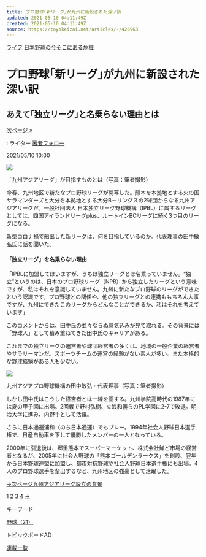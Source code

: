 ```yaml
---
title: プロ野球｢新リーグ｣が九州に新設された深い訳
updated: 2021-05-10 04:11:49Z
created: 2021-05-10 04:11:49Z
source: https://toyokeizai.net/articles/-/426963
---
```


[ライフ](https://toyokeizai.net/list/genre/life)
[日本野球の今そこにある危機](https://toyokeizai.net/category/nihon-yakyuu)

# プロ野球｢新リーグ｣が九州に新設された深い訳

## あえて｢独立リーグ｣と名乗らない理由とは

 [次ページ »](https://toyokeizai.net/articles/-/426963?page=2)

  : ライター    [著者フォロー](https://id.toyokeizai.net/fm/?author_id=2634&author_name=%E5%BA%83%E5%B0%BE+%E6%99%83&referer=%2Farticles%2F-%2F426963)

2021/05/10 10:00

![](https://tk.ismcdn.jp/mwimgs/4/e/1140/img_4e86595e119401ce4c6430a061a4a245254926.jpg)

「九州アジアリーグ」が目指すものとは（写真：筆者撮影）

今春、九州地区で新たなプロ野球リーグが開幕した。熊本を本拠地とする火の国サラマンダーズと大分を本拠地とする大分B－リングスの2球団からなる九州アジアリーグだ。一般社団法人 日本独立リーグ野球機構（IPBL）に属するリーグとしては、四国アイランドリーグplus、ルートインBCリーグに続く3つ目のリーグになる。

新型コロナ禍で船出した新リーグは、何を目指しているのか。代表理事の田中敏弘氏に話を聞いた。

#### 「独立リーグ」を名乗らない理由

「IPBLに加盟してはいますが、うちは独立リーグとは名乗っていません。“独立”というのは、日本のプロ野球リーグ（NPB）から独立したリーグという意味ですが、私はそれを意識していません。九州に新たなプロ野球のリーグができたという認識です。プロ野球との関係や、他の独立リーグとの連携ももちろん大事ですが、九州にできたこのリーグからどんなことができるか、私はそれを考えています」

このコメントからは、田中氏の並々ならぬ意気込みが見て取れる。その背景には「野球人」として積み重ねてきた田中氏のキャリアがある。

これまでの独立リーグの運営者や球団経営者の多くは、地域の一般企業の経営者やサラリーマンだ。スポーツチームの運営の経験がない素人が多い。また本格的な野球経験がある人も少ない。

![](https://tk.ismcdn.jp/mwimgs/e/b/480/img_eb7db42eb25ab3d3b8aaacee1afc9d6e290132.jpg)

九州アジアプロ野球機構の田中敏弘・代表理事（写真：筆者撮影）

しかし田中氏はこうした経営者とは一線を画する。九州学院高時代の1987年には夏の甲子園に出場。2回戦で野村弘樹、立浪和義らのPL学園に2-7で敗退。明治大学に進み、内野手として活躍。

さらに日本通運浦和（のち日本通運）でもプレー。1994年社会人野球日本選手権で、日産自動車を下して優勝したメンバーの一人となっている。

2000年に引退後は、郷里熊本でスーパーマーケット、株式会社鮮ど市場の経営者となるが、2005年に社会人野球の「熊本ゴールデンラークス」を創設、翌年から日本野球連盟に加盟し、都市対抗野球や社会人野球日本選手権にも出場。4人のプロ野球選手を輩出するなど、九州地区の強豪として活躍した。

[→次ページ九州アジアリーグ設立の背景](https://toyokeizai.net/articles/-/426963?page=2)

 1  [2](https://toyokeizai.net/articles/-/426963?page=2)  [3](https://toyokeizai.net/articles/-/426963?page=3)  [4](https://toyokeizai.net/articles/-/426963?page=4)  [→](https://toyokeizai.net/articles/-/426963?page=2)

キーワード

[野球（21）](https://toyokeizai.net/list/tag/%E9%87%8E%E7%90%83)

トピックボードAD

[連載一覧](https://toyokeizai.net/list/columns)